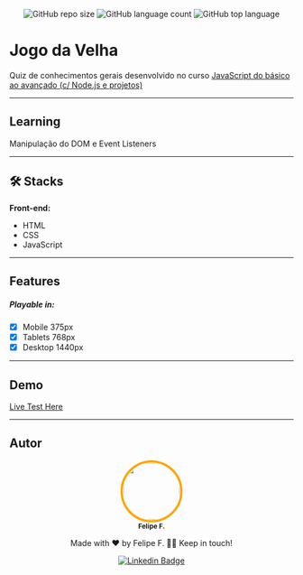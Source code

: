 <div align="center">

 <!-- :uk: [English version](/Readme/README-en.md) / [Pt-BR version](../README.md) -->
<!-- 
 <img src="https://raw.githubusercontent.com/felpfsf/mission-space-explorers/master/design/banner.png" style="border-top-left-radius: 10px; border-top-right-radius: 10px"> -->
 

  ![GitHub repo size](https://img.shields.io/github/repo-size/felpfsf/quiz-vanilla-js) ![GitHub language count](https://img.shields.io/github/languages/count/felpfsf/quiz-vanilla-js) ![GitHub top language](https://img.shields.io/github/languages/top/felpfsf/quiz-vanilla-js)

</div>

# Jogo da Velha

Quiz de conhecimentos gerais desenvolvido no curso [JavaScript do básico ao avançado (c/ Node.js e projetos)](https://www.udemy.com/course/javascript-do-basico-ao-avancado-com-node-e-projetos)

---

## Learning

Manipulação do DOM e Event Listeners

---

## 🛠 Stacks

**Front-end:**

- HTML
- CSS
- JavaScript
  
---

## Features

##### Playable in:
- [x] Mobile 375px
- [x] Tablets 768px
- [x] Desktop 1440px

---

## Demo

[Live Test Here](https://quiz-vanilla-js.vercel.app/)

---

## Autor

<div align='center'>

 <img style="border:4px solid orange; border-radius: 100%; padding:1px;" src="https://github.com/felpfsf.png" width="100px;" alt=""/>
 <br />
 <sub><b>Felipe F.</b></sub>

Made with ❤️ by Felipe F. 👋🏽 Keep in touch!

[![Linkedin Badge](https://img.shields.io/badge/-Felipe-blue?style=flat-square&logo=Linkedin&logoColor=white&link=https://www.linkedin.com/in/felipefsf/)](https://www.linkedin.com/in/felipefsf/)

</div>